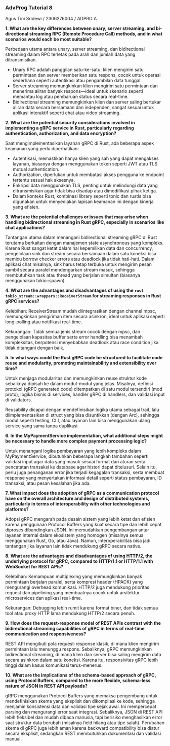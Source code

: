 ### AdvProg Tutorial 8
Agus Tini Sridewi / 2306276004 / ADPRO A

<strong> 1. What are the key differences between unary, server streaming, and bi-directional streaming RPC (Remote Procedure Call) methods, and in what scenarios would each be most suitable? </strong>

Perbedaan utama antara unary, server streaming, dan bidirectional streaming dalam RPC terletak pada arah dan jumlah data yang ditransmisikan. 
- Unary RPC adalah panggilan satu-ke-satu: klien mengirim satu permintaan dan server memberikan satu respons, cocok untuk operasi sederhana seperti autentikasi atau pengambilan data tunggal. 
- Server streaming memungkinkan klien mengirim satu permintaan dan menerima aliran banyak respons—ideal untuk skenario seperti memantau log atau pembaruan status secara real-time. 
- Bidirectional streaming memungkinkan klien dan server saling bertukar aliran data secara bersamaan dan independen, sangat sesuai untuk aplikasi interaktif seperti chat atau video streaming.



<strong> 2. What are the potential security considerations involved in implementing a gRPC service in Rust, particularly regarding authentication, authorization, and data encryption? </strong>

Saat mengimplementasikan layanan gRPC di Rust, ada beberapa aspek keamanan yang perlu diperhatikan:
- Autentikasi, memastikan hanya klien yang sah yang dapat mengakses layanan, biasanya dengan menggunakan token seperti JWT atau TLS mutual authentication. 
- Authorization, diperlukan untuk membatasi akses pengguna ke endpoint tertentu sesuai hak aksesnya. 
- Enkripsi data menggunakan TLS, penting untuk melindungi data yang ditransmisikan agar tidak bisa disadap atau dimodifikasi pihak ketiga. 
- Dalam konteks Rust, kombinasi library seperti tonic dan rustls bisa digunakan untuk menyediakan lapisan keamanan ini dengan kinerja yang efisien.

<strong> 3. What are the potential challenges or issues that may arise when handling bidirectional streaming in Rust gRPC, especially in scenarios like chat applications?</strong>

Tantangan utama dalam menangani bidirectional streaming gRPC di Rust terutama berkaitan dengan manajemen state asynchronous yang kompleks. Karena Rust sangat ketat dalam hal kepemilikan data dan concurrency, pengelolaan sink dan stream secara bersamaan dalam satu koneksi bisa memicu borrow checker errors atau deadlock jika tidak hati-hati. Dalam aplikasi chat misalnya, sink harus tetap terbuka untuk mengirim pesan sambil secara paralel mendengarkan stream masuk, sehingga membutuhkan task atau thread yang berjalan simultan (biasanya menggunakan tokio::spawn).

<strong> 4. What are the advantages and disadvantages of using the ```rust tokio_stream::wrappers::ReceiverStream``` for streaming responses in Rust gRPC services? </strong> 

Kelebihan: ReceiverStream mudah diintegrasikan dengan channel mpsc, memungkinkan pengiriman item secara asinkron, ideal untuk aplikasi seperti long-polling atau notifikasi real-time.

Kekurangan: Tidak semua jenis stream cocok dengan mpsc, dan pengelolaan kapasitas buffer serta error handling bisa menambah kompleksitas, berpotensi menyebabkan deadlock atau race condition jika tidak ditangani dengan baik.

<strong> 5. In what ways could the Rust gRPC code be structured to facilitate code reuse and modularity, promoting maintainability and extensibility over time? </strong>

Untuk menjaga modularitas dan memungkinkan reuse struktur kode sebaiknya dipisah ke dalam modul-modul yang jelas. Misalnya, definisi protokol (gRPC generated code) ditempatkan di satu modul tersendiri (mod proto), logika bisnis di services, handler gRPC di handlers, dan validasi input di validators. 

Reusability dicapai dengan mendefinisikan logika utama sebagai trait, lalu diimplementasikan di struct yang bisa disuntikkan (dengan Arc), sehingga modul seperti testing, CLI, atau layanan lain bisa menggunakan ulang service yang sama tanpa duplikasi.


<strong> 6. In the MyPaymentService implementation, what additional steps might be necessary to handle more complex payment processing logic?</strong>

Untuk menangani logika pembayaran yang lebih kompleks dalam MyPaymentService, dibutuhkan beberapa langkah tambahan seperti validasi input agar data yang masuk sesuai format dan aturan serta pencatatan transaksi ke database agar histori dapat ditelusuri. Selain itu, perlu juga penanganan error jika terjadi kegagalan transaksi, serta membuat response yang menyertakan informasi detail seperti status pembayaran, ID transaksi, atau pesan kesalahan jika ada.

<strong>7. What impact does the adoption of gRPC as a communication protocol have on the overall architecture and design of distributed systems, particularly in terms of interoperability with other technologies and platforms? </strong>

Adopsi gRPC mengarah pada desain sistem yang lebih ketat dan efisien karena penggunaan Protocol Buffers yang kuat secara tipe dan lebih cepat diproses dibandingkan JSON. Ini memudahkan pengembangan antar layanan internal dalam ekosistem yang homogen (misalnya semua menggunakan Rust, Go, atau Java). Namun, interoperabilitas bisa jadi tantangan jika layanan lain tidak mendukung gRPC secara native.

<strong> 8. What are the advantages and disadvantages of using HTTP/2, the underlying protocol for gRPC, compared to HTTP/1.1 or HTTP/1.1 with WebSocket for REST APIs?</strong>

Kelebihan: Kemampuan multiplexing yang memungkinkan banyak permintaan berjalan paralel, serta kompresi header (HPACK) yang mengurangi overhead komunikasi. HTTP/2 juga mendukung prioritas request dan pipelining yang membuatnya cocok untuk arsitektur microservices dan aplikasi real-time. 

Kekurangan: Debugging lebih rumit karena format biner, dan tidak semua tool atau proxy HTTP lama mendukung HTTP/2 secara penuh.

<strong> 9. How does the request-response model of REST APIs contrast with the bidirectional streaming capabilities of gRPC in terms of real-time communication and responsiveness? </strong>

REST API mengikuti pola request-response klasik, di mana klien mengirim permintaan lalu menunggu respons. Sebaliknya, gRPC memungkinkan bidirectional streaming, di mana klien dan server bisa saling mengirim data secara asinkron dalam satu koneksi. Karena itu, responsivitas gRPC lebih tinggi dalam kasus komunikasi terus-menerus.

<strong> 10. What are the implications of the schema-based approach of gRPC, using Protocol Buffers, compared to the more flexible, schema-less nature of JSON in REST API payloads? </strong>

gRPC menggunakan Protocol Buffers yang memaksa pengembang untuk mendefinisikan skema yang eksplisit dan dikompilasi ke kode, sehingga menjamin konsistensi data dan validasi tipe sejak awal. Ini mempercepat parsing dan mengurangi error saat integrasi. Sebaliknya, JSON di REST API lebih fleksibel dan mudah dibaca manusia, tapi berisiko menghasilkan error saat struktur data berubah (misalnya field hilang atau tipe salah). 
Perubahan skema di gRPC juga lebih aman karena backward compatibility bisa diatur secara eksplisit, sedangkan REST membutuhkan dokumentasi dan validasi manual.

